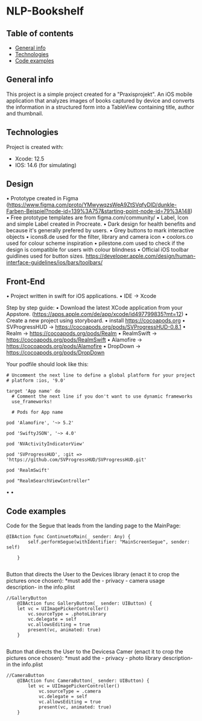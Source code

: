 # NLP-Bookshelf
## Table of contents
* [General info](#general-info)
* [Technologies](#technologies)
* [Code examples](#code-examples)

## General info
This project is a simple project created for a "Praxisprojekt". An iOS mobile application that analyzes images of books captured by device and converts the information in a structured form into a TableView containing title, author and thumbnail.

## Technologies
Project is created with:
* Xcode: 12.5
* IOS: 14.6 (for simulating)

## Design
• Prototype created in Figma (https://www.figma.com/proto/YMwywqzsWeA9ZtSVqfyDID/dunkle-Farben-Beispiel?node-id=139%3A757&starting-point-node-id=79%3A148)
• Free prototype templates are from figma.com/community/ 
• Label, Icon and simple Label created in Procreate.
• Dark design for health benefits and because it's generally prefered by users.
• Grey buttons to mark interactive objects
• icons8.de used for the filter, library and camera icon
• coolors.co used for colour scheme inspiration
• pilestone.com used to check if the design is compatible for users with colour blindness
• Official iOS toolbar guidlines used for button sizes. https://developer.apple.com/design/human-interface-guidelines/ios/bars/toolbars/

## Front-End
• Project written in swift for iOS applications.
• IDE → Xcode

Step by step guide:
• Download the latest XCode application from your Appstore. (https://apps.apple.com/de/app/xcode/id497799835?mt=12)
• Create a new project using storyboard.
• install https://cocoapods.org
	• SVProgressHUD → https://cocoapods.org/pods/SVProgressHUD-0.8.1
	• Realm → https://cocoapods.org/pods/Realm
	• RealmSwift → https://cocoapods.org/pods/RealmSwift
	• Alamofire  →  https://cocoapods.org/pods/Alamofire
	• DropDown  →  https://cocoapods.org/pods/DropDown

Your podfile should look like this:
```
# Uncomment the next line to define a global platform for your project
# platform :ios, '9.0'

target 'App name' do
  # Comment the next line if you don't want to use dynamic frameworks
  use_frameworks!

  # Pods for App name

pod 'Alamofire', '~> 5.2'

pod 'SwiftyJSON', '~> 4.0'

pod 'NVActivityIndicatorView'

pod 'SVProgressHUD', :git => 'https://github.com/SVProgressHUD/SVProgressHUD.git'

pod 'RealmSwift'

pod "RealmSearchViewController"
```


• 
•





## Code examples

Code for the Segue that leads from the landing page to the MainPage:
```
@IBAction func ContinuetoMain(_ sender: Any) {
        self.performSegue(withIdentifier: "MainScreenSegue", sender: self)
       
    }
   
```


Button that directs the User to the Devices library (enact it to crop the pictures once chosen):
*must add the - privacy - camera usage description- in the info.plist
```
//GalleryButton
    @IBAction func GalleryButtom(_ sender: UIButton) {
    let vc = UIImagePickerController()
        vc.sourceType = .photoLibrary
        vc.delegate = self
        vc.allowsEditing = true
        present(vc, animated: true)
    }
    
```

Button that directs the User to the Devicesa Camer (enact it to crop the pictures once chosen):
*must add the - privacy - photo library description- in the info.plist
```
//CameraButton
    @IBAction func CameraButton(_ sender: UIButton) {
        let vc = UIImagePickerController()
            vc.sourceType = .camera
            vc.delegate = self
            vc.allowsEditing = true
            present(vc, animated: true)
    }
    
```
